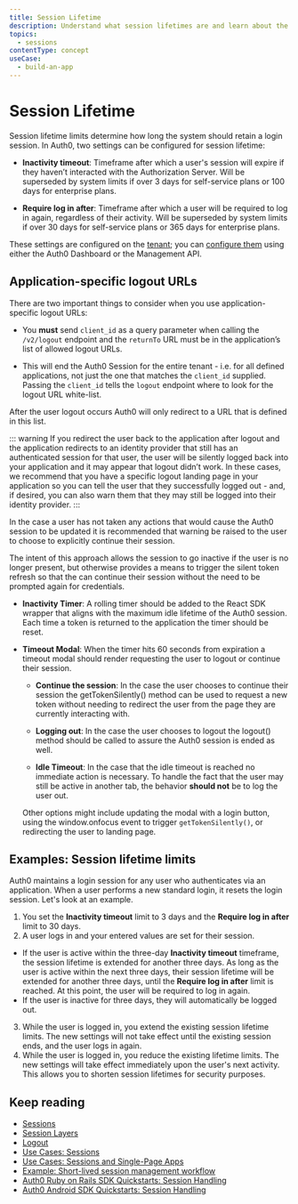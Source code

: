 ```yaml
---
title: Session Lifetime
description: Understand what session lifetimes are and learn about the relevant settings.
topics:
  - sessions
contentType: concept
useCase:
  - build-an-app
---
```

# Session Lifetime

Session lifetime limits determine how long the system should retain a login session.  In Auth0, two settings can be configured for session lifetime:

* **Inactivity timeout**: Timeframe after which a user's session will expire if they haven’t interacted with the Authorization Server. Will be superseded by system limits if over 3 days for self-service plans or 100 days for enterprise plans.

* **Require log in after**: Timeframe after which a user will be required to log in again, regardless of their activity. Will be superseded by system limits if over 30 days for self-service plans or 365 days for enterprise plans.

These settings are configured on the [tenant](/getting-started/the-basics#account-and-tenants); you can [configure them](/dashboard/guides/tenants/configure-session-lifetime-settings) using either the Auth0 Dashboard or the Management API.

## Application-specific logout URLs

There are two important things to consider when you use application-specific logout URLs:

* You **must** send `client_id` as a query parameter when calling the `/v2/logout` endpoint and the `returnTo` URL must be in the application’s list of allowed logout URLs.

* This will end the Auth0 Session for the entire tenant - i.e. for all defined applications, not just the one that matches the `client_id` supplied. Passing the `client_id` tells the `logout` endpoint where to look for the logout URL white-list.

After the user logout occurs Auth0 will only redirect to a URL that is defined in this list. 

::: warning
If you redirect the user back to the application after logout and the application redirects to an identity provider that still has an authenticated session for that user, the user will be silently logged back into your application and it may appear that logout didn’t work. In these cases, we recommend that you have a specific logout landing page in your application so you can tell the user that they successfully logged out - and, if desired, you can also warn them that they may still be logged into their identity provider.
:::

In the case a user has not taken any actions that would cause the Auth0 session to be updated it is recommended that warning be raised to the user to choose to explicitly continue their session.

The intent of this approach allows the session to go inactive if the user is no longer present, but otherwise provides a means to trigger the silent token refresh so that the can continue their session without the need to be prompted again for credentials.

* **Inactivity Timer**: A rolling timer should be added to the React SDK wrapper that aligns with the maximum idle lifetime of the Auth0 session.  Each time a token is returned to the application the timer should be reset.

* **Timeout Modal**: When the timer hits 60 seconds from expiration a timeout modal should render requesting the user to logout or continue their session. 

    * **Continue the session**: In the case the user chooses to continue their session the getTokenSilently() method can be used to request a new token without needing to redirect the user from the page they are currently interacting with.

    * **Logging out**: In the case the user chooses to logout the logout() method should be called to assure the Auth0 session is ended as well.

    * **Idle Timeout**: In the case that the idle timeout is reached no immediate action is necessary.  To handle the fact that the user may still be active in another tab, the behavior **should not** be to log the user out. 

    Other options might include updating the modal with a login button, using the window.onfocus event to trigger `getTokenSilently()`, or redirecting the user to landing page.

## Examples: Session lifetime limits

Auth0 maintains a login session for any user who authenticates via an application. When a user performs a new standard login, it resets the login session. Let's look at an example.

1. You set the **Inactivity timeout** limit to 3 days and the **Require log in after** limit to 30 days.
2. A user logs in and your entered values are set for their session. 
  * If the user is active within the three-day **Inactivity timeout** timeframe, the session lifetime is extended for another three days. As long as the user is active within the next three days, their session lifetime will be extended for another three days, until the **Require log in after** limit is reached. At this point, the user will be required to log in again.
  * If the user is inactive for three days, they will automatically be logged out. 
3. While the user is logged in, you extend the existing session lifetime limits. The new settings will not take effect until the existing session ends, and the user logs in again.
4. While the user is logged in, you reduce the existing lifetime limits. The new settings will take effect immediately upon the user's next activity. This allows you to shorten session lifetimes for security purposes.

## Keep reading

* [Sessions](/sessions)
* [Session Layers](/sessions/concepts/session-layers)
* [Logout](/logout)
* [Use Cases: Sessions](/sessions/references/sample-use-cases-sessions)
* [Use Cases: Sessions and Single-Page Apps](/sessions/references/sample-use-cases-sessions-spas)
* [Example: Short-lived session management workflow](/sessions/references/example-short-lived-session-mgmt)
* [Auth0 Ruby on Rails SDK Quickstarts: Session Handling](/quickstart/webapp/rails/02-session-handling)
* [Auth0 Android SDK Quickstarts: Session Handling](/quickstart/native/android/03-session-handling)
